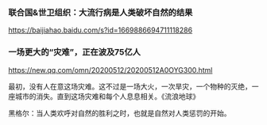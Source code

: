 ### 联合国&世卫组织：大流行病是人类破坏自然的结果
https://baijiahao.baidu.com/s?id=1669886694711118286

### 一场更大的“灾难”，正在波及75亿人
https://new.qq.com/omn/20200512/20200512A0OYG300.html

最初，没有人在意这场灾难。这不过是一场大火，一次旱灾，一个物种的灭绝，一座城市的消失。直到这场灾难和每个人息息相关。《流浪地球》

黑格尔：当人类欢呼对自然的胜利之时，也就是自然对人类惩罚的开始。
